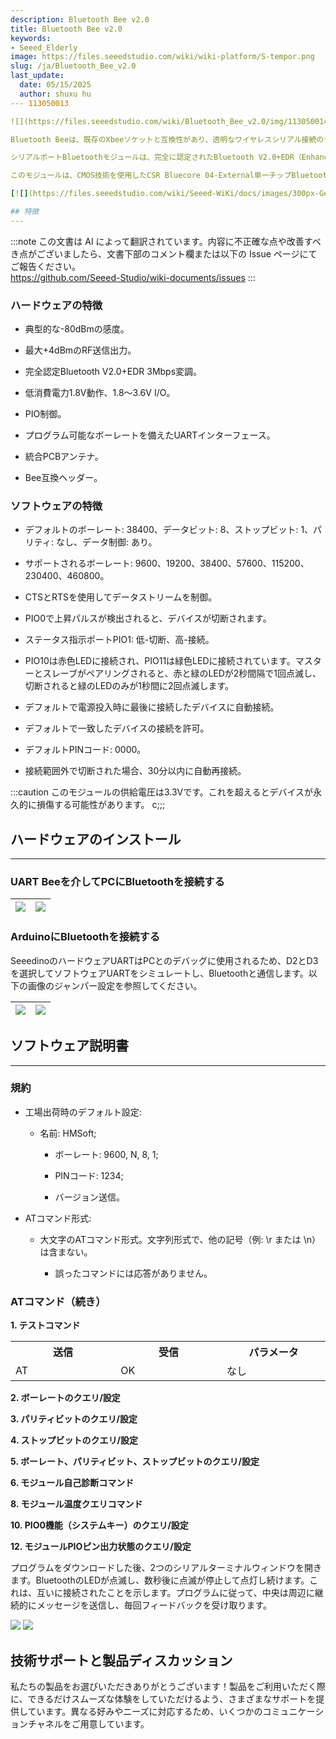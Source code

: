 ```yaml
---
description: Bluetooth Bee v2.0
title: Bluetooth Bee v2.0
keywords:
- Seeed_Elderly
image: https://files.seeedstudio.com/wiki/wiki-platform/S-tempor.png
slug: /ja/Bluetooth_Bee_v2.0
last_update:
  date: 05/15/2025
  author: shuxu hu
--- 113050013

![](https://files.seeedstudio.com/wiki/Bluetooth_Bee_v2.0/img/113050014%201_02.jpg)

Bluetooth Beeは、既存のXbeeソケットと互換性があり、透明なワイヤレスシリアル接続のセットアップを目的とした、使いやすいBluetooth SPPモジュールです。

シリアルポートBluetoothモジュールは、完全に認定されたBluetooth V2.0+EDR（Enhanced Data Rate）3Mbps変調を備え、完全な2.4GHz無線トランシーバーとベースバンドを提供します。

このモジュールは、CMOS技術を使用したCSR Bluecore 04-External単一チップBluetoothシステムを採用しており、AFH（Adaptive Frequency Hopping Feature）を備えています。また、フットプリントが最小で、わずか12.7mm x 27mmという小型設計です。これにより、全体的な設計/開発サイクルを簡素化できることを期待しています。

[![](https://files.seeedstudio.com/wiki/Seeed-WiKi/docs/images/300px-Get_One_Now_Banner-ragular.png)](https://www.seeedstudio.com/Bluetooth-Bee-v2.0-p-2373.html)

## 特徴
---
```

:::note
この文書は AI によって翻訳されています。内容に不正確な点や改善すべき点がございましたら、文書下部のコメント欄または以下の Issue ページにてご報告ください。  
https://github.com/Seeed-Studio/wiki-documents/issues
:::

### ハードウェアの特徴

* 典型的な-80dBmの感度。

* 最大+4dBmのRF送信出力。

* 完全認定Bluetooth V2.0+EDR 3Mbps変調。

* 低消費電力1.8V動作、1.8〜3.6V I/O。

* PIO制御。

* プログラム可能なボーレートを備えたUARTインターフェース。

* 統合PCBアンテナ。

* Bee互換ヘッダー。

### ソフトウェアの特徴

* デフォルトのボーレート: 38400、データビット: 8、ストップビット: 1、パリティ: なし、データ制御: あり。

* サポートされるボーレート: 9600、19200、38400、57600、115200、230400、460800。

* CTSとRTSを使用してデータストリームを制御。

* PIO0で上昇パルスが検出されると、デバイスが切断されます。

* ステータス指示ポートPIO1: 低-切断、高-接続。

* PIO10は赤色LEDに接続され、PIO11は緑色LEDに接続されています。マスターとスレーブがペアリングされると、赤と緑のLEDが2秒間隔で1回点滅し、切断されると緑のLEDのみが1秒間に2回点滅します。

* デフォルトで電源投入時に最後に接続したデバイスに自動接続。

* デフォルトで一致したデバイスの接続を許可。

* デフォルトPINコード: 0000。

* 接続範囲外で切断された場合、30分以内に自動再接続。

:::caution
    このモジュールの供給電圧は3.3Vです。これを超えるとデバイスが永久的に損傷する可能性があります。
c;;;
## ハードウェアのインストール
---
### UART Beeを介してPCにBluetoothを接続する

<!-- Bluetoothは標準のXBeeソケットを提供します。ここでは、[UartSBee V5](/UartSBee_v5)を使用してBluetoothとPCを接続し、スライダーで供給電圧を3.3Vに設定してください。 -->

|![](https://files.seeedstudio.com/wiki/Bluetooth_Bee_v2.0/img/Bluetooth_Bee_v2.0_ConnectToPC.jpg)|![](https://files.seeedstudio.com/wiki/Bluetooth_Bee_v2.0/img/Bluetooth_Bee_v2.0_ConnectToPCSet.jpg)
|---|---|
### ArduinoにBluetoothを接続する

<!-- ここでは、[XBee Shield](/XBee_Shield_V2.0)をBluetoothと[Seeeduino Lotus](/Seeeduino_Lotus)の間のブリッジとして使用します。 -->

SeeedinoのハードウェアUARTはPCとのデバッグに使用されるため、D2とD3を選択してソフトウェアUARTをシミュレートし、Bluetoothと通信します。以下の画像のジャンパー設定を参照してください。

|![](https://files.seeedstudio.com/wiki/Bluetooth_Bee_v2.0/img/Bluetooth_Bee_v2.0_ConnectToArduino.jpg)|![](https://files.seeedstudio.com/wiki/Bluetooth_Bee_v2.0/img/Bluetooth_Bee_v2.0_ConnectToArduinoSet.jpg)
|---|---|

## ソフトウェア説明書
---
### 規約

* 工場出荷時のデフォルト設定:

    * 名前: HMSoft;

        * ボーレート: 9600, N, 8, 1;

        * PINコード: 1234;

        * バージョン送信。

* ATコマンド形式:
    * 大文字のATコマンド形式。文字列形式で、他の記号（例: \r または \n）は含まない。

        * 誤ったコマンドには応答がありません。

### ATコマンド（続き）

**1. テストコマンド**

<table >
<tr>
<th>送信</th>
<th>受信</th>
<th>パラメータ</th>
</tr>
<tr>
<td width="300">AT</td>
<td width="300">OK</td>
<td width="300">なし</td>
</tr></table>

**2. ボーレートのクエリ/設定**

<!-- <table >
<tr>
<th>送信</th>
<th>受信</th>
<th>パラメータ</th></tr>
<tr>
<td width="300">AT+BAUD?</td>
<td width="300">OK+Set:[para1]</td>
<td rowspan="2" width="300">Para1: ボーレート番号

<dl>1---------1200

<dl>2---------2400

<dl>3---------4800

<dl>4---------9600

<dl>5---------19200

<dl>6---------38400

<dl>7---------57600

<dl>8---------115200

<dl>9---------230400

<dl>A---------460800

<dl>B---------921600

<dl>C---------1382400

<dl>デフォルト: 4(9600)</td></tr>

<tr>
<td width="300">AT+BAUD[para1]</td>
<td width="300">OK+Set:[para1]</td></tr></table> -->

**3. パリティビットのクエリ/設定**

<!-- <table >
<tr>
<th>送信</th>
<th>受信</th>
<th>パラメータ</th></tr>
<tr>
<td width="300">クエリ: AT+CHK?</td>
<td width="300">OK+CHK:[para1]</td>
<td rowspan="2" width="300">Para1: 0,1,2

<dl>0:なし

<dl>1:奇数

<dl>2:偶数

<dl>デフォルト: 0 (なし)</td></tr>
<tr>
<td width="300">設定: AT+CHK[para1]</td>
<td width="300">OK+Set:[para1]</td></tr></table> -->

**4. ストップビットのクエリ/設定**

<!-- <table >
<tr>
<th>送信</th>
<th>受信</th>
<th>パラメータ</th></tr>
<tr>
<td width="300">AT+STOP?</td>
<td width="300">OK+STOP:[para1]</td>
<td rowspan="2" width="300">Para1:1, 2

<dl>1: 1ストップビット

<dl>2: 2ストップビット

<dl>デフォルト: 1 (1ストップビット)</td></tr>
<tr>
<td width="300">AT+STOP[para1]</td>
<td width="300">OK+Set:[para1]</td></tr></table> -->

**5. ボーレート、パリティビット、ストップビットのクエリ/設定**

<!-- <table >
<tr>
<th>送信</th>
<th>受信</th>
<th>パラメータ</th></tr>
<tr>
<td width="300">AT+UART?</td>
<td width="300">OK+UART:[para1],[para2],[para3]</td>
<td rowspan="2" width="300">Para1: ボーレート

<dl>値: 1~C

<dl>デフォルト: 4(9600)

<dl>Para2: パリティビット

<dl>値: 0,1,2

<dl>デフォルト: 0 (なし)

<dl>Para3: ストップビット

<dl>値: 1, 2

<dl>デフォルト: 1(1ビット)</td></tr>
<tr>
<td width="300">AT+UART[para1][para2][para3]</td>
<td width="300">OK+Set:[para1] [para2] [para3]</td></tr></table> -->

**6. モジュール自己診断コマンド**

<!-- <table >
<tr>
<th>送信</th>
<th>受信</th>
<th>パラメータ</th></tr>
<tr>
<td width="300">AT+SECH?</td>
<td width="300">OK+SECH:OKAY または

OK+SECH:FAIL</td>
<td width="300">なし</td></tr></table>

**7. モジュールアプリケーションセクタ診断コマンド**

<table >
<tr>
<th>送信</th>
<th>受信</th>
<th>パラメータ</th></tr>
<tr>
<td width="300">AT+APCH?</td>
<td width="300">OK+APCH:OKAY または

OK+APCH:FAIL</td>
<td width="300">なし</td></tr></table> -->

**8. モジュール温度クエリコマンド**

<!-- <table >
<tr>
<th>送信</th>
<th>受信</th>
<th>パラメータ</th></tr>
<tr>
<td width="300">AT+TEMP?</td>
<td width="300">OK+TEMP:[temp value]</td>
<td width="300">なし</td></tr></table>

**9. モジュールの検出可能状態のクエリ/設定**

<table >
<tr>
<th>送信</th>
<th>受信</th>
<th>パラメータ</th></tr>
<tr>
<td width="300">AT+DISC?</td>
<td width="300">OK+DISC:[para1]</td>
<td rowspan="2" width="300">Para1: 0,1,2

<dl>0: 検出可能かつ接続可能

<dl>1: 検出可能のみ、接続不可

<dl>2: 接続可能のみ

<dl>デフォルト: 0</td></tr>
<tr>
<td width="300">AT+DISC [para1]</td>
<td width="300">OK+Set:[para1]</td></tr></table> -->

**10. PIO0機能（システムキー）のクエリ/設定**

<!-- <table >
<tr>
<th>送信</th>
<th>受信</th>
<th>パラメータ</th></tr>
<tr>
<td width="300">AT+KEY?</td>
<td width="300">OK+KEY:[para1]</td>
<td rowspan="2" width="300">Para1: 0, 1

<dl>0: 現在の状態をキャンセル。

<dl>1: 現在の状態をキャンセルし、工場出荷時設定に戻す。

<dl>デフォルト: 0</td></tr>
<tr>
<td width="300">AT+ KEY[para1]</td>
<td width="300">OK+Set:[para1]</td></tr></table>

**11. PIO1出力状態（システムLED）のクエリ/設定**

<table >
<tr>
<th>送信</th>
<th>受信</th>
<th>パラメータ</th></tr>
<tr>
<td width="300">AT+LED?</td>
<td width="300">OK+LED:[para1]</td>
<td rowspan="2" width="300">Para1: 0, 1

<dl>0: 未接続時は500ms高、500ms低、接続時は高出力。

<dl>1: 未接続時は低出力、接続時は高出力。

<dl>デフォルト: 0</td></tr>
<tr>
<td width="300">AT+ LED [para1]</td>
<td width="300">OK+Set:[para1]</td></tr></table> -->

**12. モジュールPIOピン出力状態のクエリ/設定**

<!-- <table >
<tr>
<th>送信</th>
<th>受信</th>
<th>パラメータ</th></tr>
<tr>
<td width="300">AT+PIO?</td>
<td width="300">OK+PIO:[para1]</td>
<td rowspan="2" width="300">Para1: 長さ10、各ビット値は1または0。

<dl>0: 低出力; 1: 高出力

<dl>デフォルト: 0000000000</td></tr>
<tr>
<td width="300">AT+PIO[para1]</td>
<td width="300">OK+Set:[para1]</td></tr></table>

**13. PIOピンの高低出力のクエリ/設定**

<table >
<tr>
<th>送信</th>
<th>受信</th>
<th>パラメータ</th></tr>
<tr>
<td width="300">AT+PIO[para1]?</td>
<td width="300">OK+PIO:[para1][para2]</td>
<td rowspan="2" width="300">Para1: 2~B Para2: 0, 1

<dl>Para1はクエリ/設定したいPIOピンを指定します。値:2,3,4,5,6,7,8,9,A,B。

<dl>Para2はクエリまたは設定値を指定します。0は低、1は高。</td></tr>
<tr>
<td width="300">AT+PIO[para1][para2]</td>
<td width="300">OK+Set:[para1][para2]</td></tr></table>

**14. モジュール名のクエリ/設定**

<table >
<tr>
<th>送信</th>
<th>受信</th>
<th>パラメータ</th></tr>
<tr>
<td width="300">AT+NAME?</td>
<td width="300">OK+NAME[para1]</td>
<td rowspan="2" width="300">Para1: モジュール名、最大長は12。

デフォルト: HMSoft</td></tr>
<tr>
<td width="300">AT+NAME[para1]</td>
<td width="300">OK+Set[para1]</td></tr></table>

**15. すべての設定値を工場出荷時設定に戻す**

<table >
<tr>
<th>送信</th>
<th>受信</th>
<th>パラメータ</th></tr>
<tr>
<td width="300">AT+DEFAULT</td>
<td width="300">OK+DEFAULT</td>
<td rowspan="2" width="300">なし</td></tr></table>

**16. モジュールを再起動する**

<table >
<tr>
<th>送信</th>
<th>受信</th>
<th>パラメータ</th></tr>
<tr>
<td width="300">AT+RESTART</td>
<td width="300">OK+RESTART</td>
<td rowspan="2" width="300">なし</td></tr></table>

**17. マスターおよびスレーブロールのクエリ/設定**

<table>
<tr>
<th>送信</th>
<th>受信</th>
<th>パラメータ</th></tr>
<tr>
<td width="300">AT+ROLE?</td>
<td width="300">OK+ROLE:[para1]</td>
<td rowspan="2" width="300">Para1: M, S

<dl>M: マスター

<dl>S: スレーブ

<dl>デフォルト: S</td></tr>
<tr>
<td width="300">AT+ROLE[para1]</td>
<td width="300">OK+Set:[para1]</td></tr></table>

**18. ピンコードのクエリ/設定**

<table>
<tr>
<th>送信</th>
<th>受信</th>
<th>パラメータ</th></tr>
<tr>
<td width="300">AT+PIN?</td>
<td width="300">OK+PIN:[para1]</td>
<td rowspan="2" width="300">Para1はピンコードで、最大長は12文字、A~Z、a~z、0~9を許可

デフォルト: 1234</td></tr>
<tr>
<td width="300">AT+PIN[para1]</td>
<td width="300">OK+Set:[para1]</td></tr></table>

**19. 接続されたデバイスアドレスのクリア**

<table>
<tr>
<th>送信</th>
<th>受信</th>
<th>パラメータ</th></tr>
<tr>
<td width="300">AT+CLEAR</td>
<td width="300">OK+CLEAR</td>
<td rowspan="2" width="300">なし</td></tr></table>

**20. スレーブデバイスのスキャン**

<table>
<tr>
<th>送信</th>
<th>受信</th>
<th>パラメータ</th></tr>
<tr>
<td width="300">AT+SCAN?</td>
<td width="300">OK+SCANS

OK+SCAN[MAC]

……………

OK+SCANE</td>
<td rowspan="2" width="300">なし</td></tr></table>

**21. スレーブデバイスのMACアドレスに接続**

<table>
<tr>
<th>送信</th>
<th>受信</th>
<th>パラメータ</th></tr>
<tr>
<td width="300">AT+LNK[para1]</td>
<td width="300">OK+CONNS(接続開始)

<dl>OK+CONN(接続成功)

<dl>OK+CONNF(接続失敗)</td>
<td rowspan="2" width="300">Para1はMACアドレス文字列です。</td></tr></table>

**22. ソフトウェアバージョンのクエリ**

<table>
<tr>
<th>送信</th>
<th>受信</th>
<th>パラメータ</th></tr>
<tr>
<td width="300">AT+VERSION

AT+VERSION?</td>
<td width="300">バージョン情報</td>
<td rowspan="2" width="300">なし</td></tr></table>

**23. システムヘルプ情報**

<table>
<tr>
<th>送信</th>
<th>受信</th>
<th>パラメータ</th></tr>
<tr>
<td width="300">AT+HELP?</td>
<td width="300">ヘルプ情報</td>
<td rowspan="2" width="300">なし</td></tr></table>

**24. 最後に接続されたデバイスアドレスのクエリ**

<table>
<tr>
<th>送信</th>
<th>受信</th>
<th>パラメータ</th></tr>
<tr>
<td width="300">AT+RADD?</td>
<td width="300">OK+ADDR:MACアドレス</td>
<td rowspan="2" width="300">なし</td></tr></table>

**25. モジュールアドレスのクエリ**

<table>
<tr>
<th>送信</th>
<th>受信</th>
<th>パラメータ</th></tr>
<tr>
<td width="300">AT+LADD?

<dl>AT+ADDR?</td>
<td width="300">OK+LADD:MACアドレス</td>
<td rowspan="2" width="300">なし</td></tr></table>

**26. モジュール動作タイプのクエリ/設定**

<table>
<tr>
<th>送信</th>
<th>受信</th>
<th>パラメータ</th></tr>
<tr>
<td width="300">AT+IMME?</td>
<td width="300">OOK+IMME:[para1]</td>
<td rowspan="2" width="300">Para1: 0, 1

<dl>0: モジュールが電源オン時、ATコマンドにのみ応答し、AT+WORKを受信するまで何もしない。

<dl>1: 電源オン時に即座に動作

<dl>デフォルト: 1</td></tr>
<tr>
<td width="300">AT+IMME[para1]</td>
<td width="300">OK+Set:[para1]</td></tr></table>

**27. 即座に動作**

<table>
<tr>
<th>送信</th>
<th>受信</th>
<th>パラメータ</th></tr>
<tr>
<td width="300">AT+WORK</td>
<td width="300">OK+WORK</td>
<td rowspan="2" width="300">なし</td></tr></table>

**28. モジュールがリモートデバイスに接続するタイムアウト値のクエリ/設定**

<table>
<tr>
<th>送信</th>
<th>受信</th>
<th>パラメータ</th></tr>
<tr>
<td width="300">AT+TCON?</td>
<td width="300">OK+TCON:[para1]</td>
<td rowspan="2" width="300">Para1はタイムアウト値です。時間が切れるとモジュールはこのアドレスに接続しなくなり、検索モードに入ります。

<dl>Para1許容値: 0000~9999 単位は秒。

<dl>デフォルト: 0000 永続的に接続</td></tr>
<tr>
<td width="300">AT+TCON[para1]</td>
<td width="300">OK+Set:[para1]</td></tr></table>

**27. 即座に動作**

<table>
<tr>
<th>送信</th>
<th>受信</th>
<th>パラメータ</th></tr>
<tr>
<td width="300">AT+WORK</td>
<td width="300">OK+WORK</td>
<td rowspan="2" width="300">なし</td></tr></table>

**29. モジュール動作モードのクエリ/設定**

<table>
<tr>
<th>送信</th>
<th>受信</th>
<th>パラメータ</th></tr>
<tr>
<td width="300">AT+TYPE?</td>
<td width="300">OK+TYPE:[para1]</td>
<td rowspan="2" width="300">Para1: 0~2

<dl>0: 伝送モード

<dl>1: リモートコントロールモード

<dl>2: PIO収集モード
デフォルト: 0</td></tr>
<tr>
<td width="300">AT+TYPE[para1]</td>
<td width="300">OK+Set:[para1]</td></tr></table>

**30. PIO状態文字列の遅延時間(単位ms)のクエリ/設定**

<table>
<tr>
<th>送信</th>
<th>受信</th>
<th>パラメータ</th></tr>
<tr>
<td width="300">AT+TPIO?</td>
<td width="300">OK+TPIO:[para1]</td>
<td rowspan="2" width="300">Para1値は0000から9999msの間です。値が0より大きい場合、PIO状態が変更されると、モジュールはこの値の遅延後にリモートデバイスにPIO状態文字列を送信します。

<dl>デフォルト: 0 一度だけ送信</td></tr>
<tr>
<td width="300">AT+TPIO[para1]</td>
<td width="300">OK+Set:[para1]</td></tr></table>

**31. リモートコントロールモードを伝送モードに切り替え(今回のみ)**

<table>
<tr>
<th>送信</th>
<th>受信</th>
<th>パラメータ</th></tr>
<tr>
<td width="300">AT+START</td>
<td width="300">OK+START</td>
<td rowspan="2" width="300">なし</td></tr></table>

**32. バッファ保存パラメータのクエリ/設定**

<table>
<tr>
<th>送信</th>
<th>受信</th>
<th>パラメータ</th></tr>
<tr>
<td width="300">AT+BUFF?</td>
<td width="300">OK+BUFF:[para1]</td>
<td width="300">なし</td></tr>
<tr>
<td width="300">AT+BUFF[para1]</td>
<td width="300">OK+Set:[para1]</td>
<td width="300">Para1: 0~1

<dl>0: 保存しない

<dl>1: 保存する

<dl>デフォルト: 0</td></tr></table>

**33. 検索フィルターのクエリ/設定**

<table>
<tr>
<th>送信</th>
<th>受信</th>
<th>パラメータ</th></tr>
<tr>
<td width="300">AT+FILT?</td>
<td width="300">OK+FILT:[para1]</td>
<td rowspan="2" width="300">Para1: 許容タイプ

<dl>値: 0~C

<dl>デフォルト: C (すべて)</td></tr>
<tr>
<td width="300">AT+FILT[para1]</td>
<td width="300">OK+Set:[para1]</td></tr></table>

**34. モジュール通知のクエリ/設定**

<table>
<tr>
<th>送信</th>
<th>受信</th>
<th>パラメータ</th></tr>
<tr>
<td width="300">AT+NOTI?</td>
<td width="300">OK+NOTI:[para1]</td>
<td width="300">なし</td></tr>
<tr>
<td width="300">AT+NOTI[para1]</td>
<td width="300">OK+Set:[para1]</td>
<td width="300">Para1値は0, 1。

<dl>0: 通知しない(デフォルト)

<dl>1: 接続または切断時に通知する</td></tr></table></td></tr></table>

**35. モジュールのデバイスクラスのクエリ/設定**

<table>
<tr>
<th>送信</th>
<th>受信</th>
<th>パラメータ</th>
</tr>
<tr>
<td width="300">AT+COD?</td>
<td width="300">OK+COD:[para1]</td>
<td width="300">なし</td>
</tr>
<tr>
<td width="300">AT+COD[para1]</td>
<td width="300">OK+Set:[para1]</td>
<td width="300">Para1はCOD値です。

<dl>値: 0000~0xFFFF

<dl>デフォルト: 0x1F00 (不明なデバイス)</td>
</tr>
</table>

## プログラミング

### Windowsでシリアルポートを使用してBluetoothモジュールを設定する

このセクションでは、PCを使用してBluetoothを設定する方法を示します。基本的な設定方法を学ぶことができます。

「ハードウェアインストール」セクションを参照してハードウェア接続を設定します。モジュールの青色LEDが点滅している場合、接続が設定されていないことを示します。

シリアルターミナルを開き、ボーレート: 9600、データビット: 8、ストップビット: 1、フロー制御なしに設定します。シリアルターミナルを使用してBluetoothに「AT」を送信すると、すべてが正常であれば「OK」が返されます。Bluetoothは接続が設定されていない場合にのみATコマンドに応答し、接続が設定されている場合はすべてのコマンドが文字列として認識されて送信されます。LEDインジケータを通じて状態を区別できます。

![](https://files.seeedstudio.com/wiki/Bluetooth_Bee_v2.0/img/HM-01-AT.png)

次に、いくつかの便利な設定を送信できます。以下はコマンドと応答のサンプルです。

1. シリアル接続をテストする: 「AT」を送信すると、「OK」が返されます。

2. ファームウェアバージョンを取得する: 「AT+VERSION?」を送信すると、「OK+VERSION:HMSoft V621」が返されます。

3. 工場出荷時設定に戻す: 「AT+DEFAULT」を送信すると、「OK+DEFAULT」が返されます。

4. モジュールを再起動する: 「AT+RESTART」を送信すると、「OK+RESTART」が返されます。

5. シリアルポートのボーレートをリセットする: 「AT+BAUD4」を送信すると、「OK+Set:9600」が返されます。

6. 認証を有効にする: 「AT+AUTH1」を送信すると、「OK+SetAuth:1」が返されます。

7. モジュールアドレスをクエリする: 「AT+LADD?」を送信すると、「OK+LADD:000EEACF1A57」が返されます。

8. 最後に接続されたデバイスのアドレスをクエリする: 「AT+RADD?」を送信すると、「OK+RADD:000000000000」が返されます。

9. モジュール名を設定する: 「AT+NAMEHM-01」を送信すると、「OK+Set:HM-01」が返されます。

10. PINコードを設定する: 「AT+PIN8888」を送信すると、「OK+SetPin:8888」が返されます。

11. 接続情報の通知を有効にする: 「AT+NOTI1」を送信すると、「OK+Set:1」が返されます。

12. マスターモードに設定する: 「AT+ROLEM」を送信すると、「OK+Set:M」が返されます。

またはスレーブモードに設定する: 「AT+ROLES」を送信すると、「OK+Set:S」が返されます。

PCに接続された2つのBluetoothを使用し、1つを中央（Central）として設定し、もう1つを周辺（Peripheral）として設定します。数秒後、互いを見つけてLEDの点滅が停止し、接続されます！

### Androidとの通信

このBluetoothモジュールはBluetooth仕様V2.1+EDR、V2.0+EDR、V2.1、V2.0に対応しており、これらのプロトコルのいずれかを持つデバイスと通信できます。Android携帯電話を使用して、Bluetoothモジュールとのやり取り方法を示します。

モジュールに電源を供給し、スレーブモードに設定します（「AT+ROLES」をモジュールに送信）。Android携帯電話で「Bluetooth SPP pro」というアプリを検索してインストールします。アプリを起動すると、すべてのBluetoothデバイスが自動的にスキャンされます。「HMSoft」を選択して「Connect」ボタンをタッチし、その後「Byte stream mode」を選択します。これでPCにデータを送信できます。携帯電話のテキストフィールドにいくつかの単語を書き込み、送信ボタンを押します。また、PCはシリアルターミナルを使用して携帯電話にデータを転送できます。

|![](https://files.seeedstudio.com/wiki/Bluetooth_Bee_v2.0/img/HM-01-Screenshot_2015-01-09-14-37-42.png)|![](https://files.seeedstudio.com/wiki/Bluetooth_Bee_v2.0/img/HM-01-Screenshot_2015-01-09-14-38-43.png)
|---|---|
|![](https://files.seeedstudio.com/wiki/Bluetooth_Bee_v2.0/img/HM-01-Screenshot_2015-01-09-14-38-48.png)|![](https://files.seeedstudio.com/wiki/Bluetooth_Bee_v2.0/img/HM-01-Screenshot_2015-01-09-14-39-52.png)|

![](https://files.seeedstudio.com/wiki/Bluetooth_Bee_v2.0/img/HM-01-Dialog_with_Android.png)

### 2つのArduino間のデータ送信

コードを書く準備はできましたか？練習の後に何かを実行する時が来ました。BluetoothのペアとArduinoまたはそれを制御する他のプラットフォームを準備します。ここでは2つのArduino Unoを使用します。「ハードウェアインストール」セクションで説明されているように接続を設定します。

中央（Central）と周辺（Peripheral）のプログラムは同じコードを使用しますが、プログラムの冒頭でのマイクロ定義が異なります。Bluetoothを中央モードに割り当てるには、テキストを「#define MASTER 1」に変更するだけです。周辺モードに割り当てる場合は「#define MASTER 0」に変更します。

初期化プログラムのフローは以下のフローチャートを参照してください。まず、Bluetoothの事前設定されたボーレートを区別する必要があります。その後、工場出荷時設定に戻すコマンドを送信し、ボーレートを115200から9600に変更します。これは、ソフトウェアシリアルが高ボーレートでは正常に動作しないためです。その後、リセットコマンドを使用してBluetoothに他のパラメータを設定します。

![](https://files.seeedstudio.com/wiki/Bluetooth_Bee_v2.0/img/HM-01-Init-flowchat.png)

初期化後、中央（Central）と周辺（Peripheral）は異なる動作をします。中央は一定間隔で周辺にメッセージを送信し、周辺から受信した内容を出力します。一方、周辺は中央に応答するだけです。

<!-- [こちら](https://github.com/Seeed-Studio/HM-13_SW)をクリックしてテストコードをダウンロードし、HM-13_SW.inoをArduino IDEで開き、コンパイルしてArduino Unoにダウンロードしてください。プログラムの冒頭でマクロを変更してBluetoothを異なる役割に設定することを忘れないでください。Arduinoの使い方に関する問題がある場合は、[こちら](/Getting_Started_with_Seeeduino)をクリックしてヘルプを参照してください。 -->

プログラムをダウンロードした後、2つのシリアルターミナルウィンドウを開きます。BluetoothのLEDが点滅し、数秒後に点滅が停止して点灯し続けます。これは、互いに接続されたことを示します。プログラムに従って、中央は周辺に継続的にメッセージを送信し、毎回フィードバックを受け取ります。

![](https://files.seeedstudio.com/wiki/Bluetooth_Bee_v2.0/img/HM-01-Debug_Output_Master.png)
![](https://files.seeedstudio.com/wiki/Bluetooth_Bee_v2.0/img/HM-01-Debug_Output_Slave.png)

## 技術サポートと製品ディスカッション

私たちの製品をお選びいただきありがとうございます！製品をご利用いただく際に、できるだけスムーズな体験をしていただけるよう、さまざまなサポートを提供しています。異なる好みやニーズに対応するため、いくつかのコミュニケーションチャネルをご用意しています。

<div class="button_tech_support_container">
<a href="https://forum.seeedstudio.com/" class="button_forum"></a> 
<a href="https://www.seeedstudio.com/contacts" class="button_email"></a>
</div>

<div class="button_tech_support_container">
<a href="https://discord.gg/eWkprNDMU7" class="button_discord"></a> 
<a href="https://github.com/Seeed-Studio/wiki-documents/discussions/69" class="button_discussion"></a>
</div>